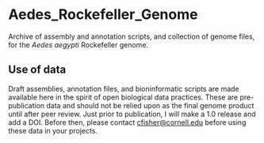 # Aedes_Rockefeller_Genome
Archive of assembly and annotation scripts, and collection of genome files, for the *Aedes aegypti* Rockefeller genome. 

## Use of data

Draft assemblies, annotation files, and bioninformatic scripts are made available here in the spirit of open biological data practices. These are pre-publication data and should not be relied upon as the final genome product until after peer review. Just prior to publication, I will make a 1.0 release and add a DOI. Before then, please contact cfisher@cornell.edu before using these data in your projects. 
